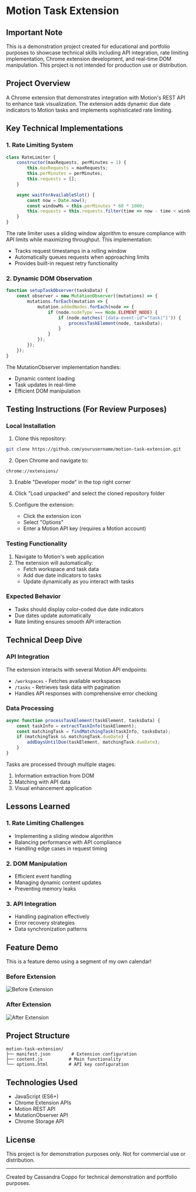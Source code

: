# Motion Task Extension

## Important Note
This is a demonstration project created for educational and portfolio purposes to showcase technical skills including API integration, rate limiting implementation, Chrome extension development, and real-time DOM manipulation. This project is not intended for production use or distribution.

## Project Overview

A Chrome extension that demonstrates integration with Motion's REST API to enhance task visualization. The extension adds dynamic due date indicators to Motion tasks and implements sophisticated rate limiting.

## Key Technical Implementations

### 1. Rate Limiting System
```javascript
class RateLimiter {
    constructor(maxRequests, perMinutes = 1) {
        this.maxRequests = maxRequests;
        this.perMinutes = perMinutes;
        this.requests = [];
    }

    async waitForAvailableSlot() {
        const now = Date.now();
        const windowMs = this.perMinutes * 60 * 1000;
        this.requests = this.requests.filter(time => now - time < windowMs);
    }
}
```
The rate limiter uses a sliding window algorithm to ensure compliance with API limits while maximizing throughput. This implementation:
- Tracks request timestamps in a rolling window
- Automatically queues requests when approaching limits
- Provides built-in request retry functionality

### 2. Dynamic DOM Observation
```javascript
function setupTaskObserver(tasksData) {
    const observer = new MutationObserver((mutations) => {
        mutations.forEach(mutation => {
            mutation.addedNodes.forEach(node => {
                if (node.nodeType === Node.ELEMENT_NODE) {
                    if (node.matches('[data-event-id^="task|"]')) {
                        processTaskElement(node, tasksData);
                    }
                }
            });
        });
    });
}
```
The MutationObserver implementation handles:
- Dynamic content loading
- Task updates in real-time
- Efficient DOM manipulation

## Testing Instructions (For Review Purposes)

### Local Installation
1. Clone this repository:
```bash
git clone https://github.com/yourusername/motion-task-extension.git
```

2. Open Chrome and navigate to:
```
chrome://extensions/
```

3. Enable "Developer mode" in the top right corner

4. Click "Load unpacked" and select the cloned repository folder

5. Configure the extension:
   - Click the extension icon
   - Select "Options"
   - Enter a Motion API key (requires a Motion account)

### Testing Functionality
1. Navigate to Motion's web application
2. The extension will automatically:
   - Fetch workspace and task data
   - Add due date indicators to tasks
   - Update dynamically as you interact with tasks

### Expected Behavior
- Tasks should display color-coded due date indicators
- Due dates update automatically
- Rate limiting ensures smooth API interaction

## Technical Deep Dive

### API Integration
The extension interacts with several Motion API endpoints:
- `/workspaces` - Fetches available workspaces
- `/tasks` - Retrieves task data with pagination
- Handles API responses with comprehensive error checking

### Data Processing
```javascript
async function processTaskElement(taskElement, tasksData) {
    const taskInfo = extractTaskInfo(taskElement);
    const matchingTask = findMatchingTask(taskInfo, tasksData);
    if (matchingTask && matchingTask.dueDate) {
        addDaysUntilDue(taskElement, matchingTask.dueDate);
    }
}
```
Tasks are processed through multiple stages:
1. Information extraction from DOM
2. Matching with API data
3. Visual enhancement application

## Lessons Learned

### 1. Rate Limiting Challenges
- Implementing a sliding window algorithm
- Balancing performance with API compliance
- Handling edge cases in request timing

### 2. DOM Manipulation
- Efficient event handling
- Managing dynamic content updates
- Preventing memory leaks

### 3. API Integration
- Handling pagination effectively
- Error recovery strategies
- Data synchronization patterns

## Feature Demo

This is a feature demo using a segment of my own calendar!

### Before Extension
![Before Extension](./screenshots/before_extension.png)

### After Extension
![After Extension](./screenshots/after_extension.png)


## Project Structure
```
motion-task-extension/
├── manifest.json        # Extension configuration
├── content.js          # Main functionality
└── options.html        # API key configuration
```

## Technologies Used
- JavaScript (ES6+)
- Chrome Extension APIs
- Motion REST API
- MutationObserver API
- Chrome Storage API

## License
This project is for demonstration purposes only. Not for commercial use or distribution.

---
Created by Cassandra Coppo for technical demonstration and portfolio purposes.
